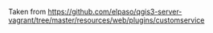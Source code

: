 Taken from https://github.com/elpaso/qgis3-server-vagrant/tree/master/resources/web/plugins/customservice
